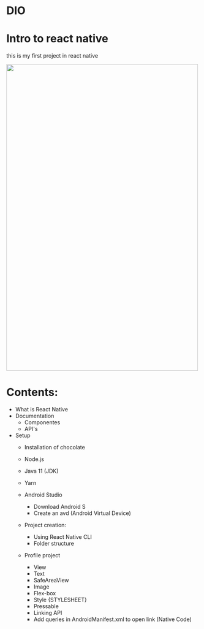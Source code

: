 # DIO

# Intro to react native
this is my first project in react native


<img text-align='left' height= 800em width=500em src="https://user-images.githubusercontent.com/78573126/171952231-865e4197-f774-4954-9166-485d6864fed0.png"/>



# Contents:

- What is React Native
- Documentation
    - Componentes
    - API's
- Setup
   - Installation of chocolate
   - Node.js
   - Java 11 (JDK)
   - Yarn
   - Android Studio
       - Download Android S
       - Create an avd (Android Virtual Device)

   - Project creation:
      - Using React Native CLI
      - Folder structure
        
   - Profile project
        - View
        - Text
        - SafeAreaView
        - Image
        - Flex-box
        - Style {STYLESHEET}
        - Pressable
        - Linking API
        - Add queries in AndroidManifest.xml to open link (Native Code)
        
